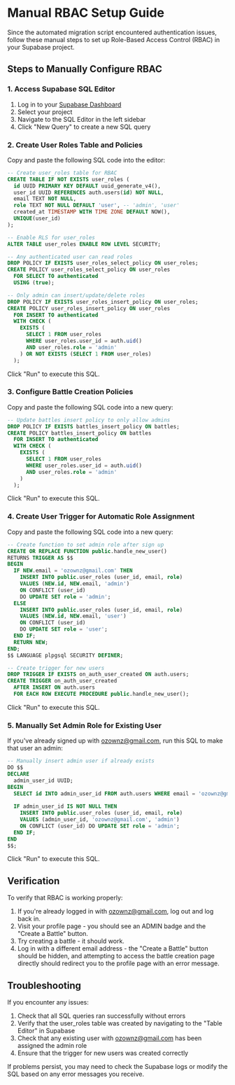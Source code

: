 # Manual RBAC Setup Guide

Since the automated migration script encountered authentication issues, follow these manual steps to set up Role-Based Access Control (RBAC) in your Supabase project.

## Steps to Manually Configure RBAC

### 1. Access Supabase SQL Editor

1. Log in to your [Supabase Dashboard](https://supabase.com/dashboard/)
2. Select your project
3. Navigate to the SQL Editor in the left sidebar
4. Click "New Query" to create a new SQL query

### 2. Create User Roles Table and Policies

Copy and paste the following SQL code into the editor:

```sql
-- Create user_roles table for RBAC
CREATE TABLE IF NOT EXISTS user_roles (
  id UUID PRIMARY KEY DEFAULT uuid_generate_v4(),
  user_id UUID REFERENCES auth.users(id) NOT NULL,
  email TEXT NOT NULL,
  role TEXT NOT NULL DEFAULT 'user', -- 'admin', 'user'
  created_at TIMESTAMP WITH TIME ZONE DEFAULT NOW(),
  UNIQUE(user_id)
);

-- Enable RLS for user_roles
ALTER TABLE user_roles ENABLE ROW LEVEL SECURITY;

-- Any authenticated user can read roles
DROP POLICY IF EXISTS user_roles_select_policy ON user_roles;
CREATE POLICY user_roles_select_policy ON user_roles
  FOR SELECT TO authenticated
  USING (true);

-- Only admin can insert/update/delete roles
DROP POLICY IF EXISTS user_roles_insert_policy ON user_roles;
CREATE POLICY user_roles_insert_policy ON user_roles
  FOR INSERT TO authenticated
  WITH CHECK (
    EXISTS (
      SELECT 1 FROM user_roles 
      WHERE user_roles.user_id = auth.uid() 
      AND user_roles.role = 'admin'
    ) OR NOT EXISTS (SELECT 1 FROM user_roles)
  );
```

Click "Run" to execute this SQL.

### 3. Configure Battle Creation Policies

Copy and paste the following SQL code into a new query:

```sql
-- Update battles insert policy to only allow admins
DROP POLICY IF EXISTS battles_insert_policy ON battles;
CREATE POLICY battles_insert_policy ON battles
  FOR INSERT TO authenticated
  WITH CHECK (
    EXISTS (
      SELECT 1 FROM user_roles 
      WHERE user_roles.user_id = auth.uid() 
      AND user_roles.role = 'admin'
    )
  );
```

Click "Run" to execute this SQL.

### 4. Create User Trigger for Automatic Role Assignment

Copy and paste the following SQL code into a new query:

```sql
-- Create function to set admin role after sign up
CREATE OR REPLACE FUNCTION public.handle_new_user()
RETURNS TRIGGER AS $$
BEGIN
  IF NEW.email = 'ozownz@gmail.com' THEN
    INSERT INTO public.user_roles (user_id, email, role)
    VALUES (NEW.id, NEW.email, 'admin')
    ON CONFLICT (user_id) 
    DO UPDATE SET role = 'admin';
  ELSE
    INSERT INTO public.user_roles (user_id, email, role)
    VALUES (NEW.id, NEW.email, 'user')
    ON CONFLICT (user_id) 
    DO UPDATE SET role = 'user';
  END IF;
  RETURN NEW;
END;
$$ LANGUAGE plpgsql SECURITY DEFINER;

-- Create trigger for new users
DROP TRIGGER IF EXISTS on_auth_user_created ON auth.users;
CREATE TRIGGER on_auth_user_created
  AFTER INSERT ON auth.users
  FOR EACH ROW EXECUTE PROCEDURE public.handle_new_user();
```

Click "Run" to execute this SQL.

### 5. Manually Set Admin Role for Existing User

If you've already signed up with ozownz@gmail.com, run this SQL to make that user an admin:

```sql
-- Manually insert admin user if already exists
DO $$
DECLARE
  admin_user_id UUID;
BEGIN
  SELECT id INTO admin_user_id FROM auth.users WHERE email = 'ozownz@gmail.com';
  
  IF admin_user_id IS NOT NULL THEN
    INSERT INTO public.user_roles (user_id, email, role)
    VALUES (admin_user_id, 'ozownz@gmail.com', 'admin')
    ON CONFLICT (user_id) DO UPDATE SET role = 'admin';
  END IF;
END
$$;
```

Click "Run" to execute this SQL.

## Verification

To verify that RBAC is working properly:

1. If you're already logged in with ozownz@gmail.com, log out and log back in.
2. Visit your profile page - you should see an ADMIN badge and the "Create a Battle" button.
3. Try creating a battle - it should work.
4. Log in with a different email address - the "Create a Battle" button should be hidden, and attempting to access the battle creation page directly should redirect you to the profile page with an error message.

## Troubleshooting

If you encounter any issues:

1. Check that all SQL queries ran successfully without errors
2. Verify that the user_roles table was created by navigating to the "Table Editor" in Supabase
3. Check that any existing user with ozownz@gmail.com has been assigned the admin role
4. Ensure that the trigger for new users was created correctly

If problems persist, you may need to check the Supabase logs or modify the SQL based on any error messages you receive. 